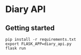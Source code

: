 # Diary API

## Getting started

```shell
pip install -r requirements.txt
export FLASK_APP=diary_api.py
flask run
```